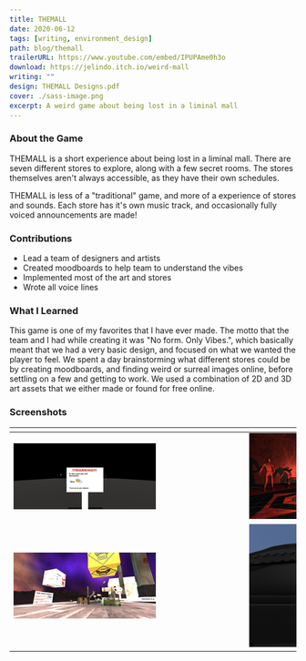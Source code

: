 ```yaml
---
title: THEMALL
date: 2020-06-12
tags: [writing, environment_design]
path: blog/themall
trailerURL: https://www.youtube.com/embed/IPUPAme0h3o
download: https://jelindo.itch.io/weird-mall
writing: ""
design: THEMALL Designs.pdf
cover: ./sass-image.png
excerpt: A weird game about being lost in a liminal mall
---
```

### About the Game

THEMALL is a short experience about being lost in a liminal mall. There are seven different stores to explore, along with a few secret rooms. The stores themselves aren't always accessible, as they have their own schedules.

THEMALL is less of a "traditional" game, and more of a experience of stores and sounds. Each store has it's own music track, and occasionally fully voiced announcements are made!

### Contributions

- Lead a team of designers and artists
- Created moodboards to help team to understand the vibes
- Implemented most of the art and stores
- Wrote all voice lines

### What I Learned

This game is one of my favorites that I have ever made. The motto that the team and I had while creating it was "No form. Only Vibes.", which basically meant that we had a very basic design, and focused on what we wanted the player to feel. We spent a day brainstorming what different stores could be by creating moodboards, and finding weird or surreal images online, before settling on a few and getting to work. We used a combination of 2D and 3D art assets that we either made or found for free online.

### Screenshots

| <div style="width:400px" ></div>  | <div style="width:400px" ></div> |
| --------------------------------- | -------------------------------- |
| ![](./Images/screencap_one.png)   | ![](./Images/screencap_two.png)  |
| ![](./Images/screencap_three.png) | ![](./Images/screencap_four.png) |
